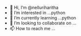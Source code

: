 - 👋 Hi, I’m @nelluriharitha
- 👀 I’m interested in ...python
- 🌱 I’m currently learning ...python
- 💞️ I’m looking to collaborate on ...
- 📫 How to reach me ...

<!---
nelluriharitha/nelluriharitha is a ✨ special ✨ repository because its `README.md` (this file) appears on your GitHub profile.
You can click the Preview link to take a look at your changes.
--->
